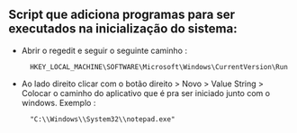 Script que adiciona programas para ser executados na inicialização do sistema:
-------------------------------------------------------------------------------

- Abrir o regedit e seguir o seguinte caminho :


		HKEY_LOCAL_MACHINE\SOFTWARE\Microsoft\Windows\CurrentVersion\Run


- Ao lado direito clicar com o botão direito > Novo > Value String > Colocar o caminho do aplicativo que é pra ser iniciado junto com o windows. Exemplo : 

		"C:\\Windows\\System32\\notepad.exe"
